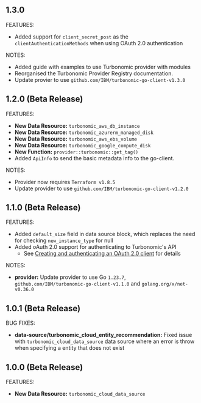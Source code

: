 ## 1.3.0

FEATURES:

- Added support for `client_secret_post` as the `clientAuthenticationMethods` when using OAuth 2.0 authentication

NOTES:

- Added guide with examples to use Turbonomic provider with modules
- Reorganised the Turbonomic Provider Registry documentation.
- Update provier to use `github.com/IBM/turbonomic-go-client-v1.3.0`

## 1.2.0 (Beta Release)

FEATURES:

- **New Data Resource:** `turbonomic_aws_db_instance`
- **New Data Resource:** `turbonomic_azurerm_managed_disk`
- **New Data Resource:** `turbonomic_aws_ebs_volume`
- **New Data Resource:** `turbonomic_google_compute_disk`
- **New Function:** `provider::turbonomic::get_tag()`
- Added `ApiInfo` to send the basic metadata info to the go-client.

NOTES:

- Provider now requires `Terraform v1.8.5`
- Update provider to use `github.com/IBM/turbonomic-go-client-v1.2.0`

## 1.1.0 (Beta Release)

FEATURES:

- Added `default_size` field in data source block, which replaces the need for checking `new_instance_type` for null
- Added oAuth 2.0 support for authenticating to Turbonomic's API
  - See [Creating and authenticating an OAuth 2.0 client](https://www.ibm.com/docs/en/tarm/8.15.0?topic=cookbook-authenticating-oauth-20-clients-api#cookbook_administration_oauth_authentication__title__4) for details

NOTES:

- **provider:** Update provider to use Go `1.23.7`, `github.com/IBM/turbonomic-go-client-v1.1.0` and `golang.org/x/net-v0.36.0`

## 1.0.1 (Beta Release)

BUG FIXES:

- **data-source/turbonomic_cloud_entity_recommendation:** Fixed issue with `turbonomic_cloud_data_source` data source where an error is throw when specifying a entity that does not exist


## 1.0.0 (Beta Release)

FEATURES:

- **New Data Resource:** `turbonomic_cloud_data_source`
